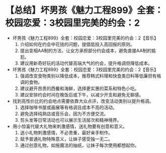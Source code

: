 # 【总结】坏男孩《魅力工程899》全套：校园恋爱：3校园里完美的约会：2

-   坏男孩《魅力工程899》全套：校园恋爱：3校园里完美的约会：2【音乐】
    1.  介绍如何在约会中花钱的问题，提倡低投入高回报的原则。
    2.  提出变相AA制的方法，让女方承担部分约会成本，避免直接AA制的尴尬。
    3.  建议用新奇好玩的活动代替高端大气的约会，提升格调但降低成本。
-   坏男孩《魅力工程899》全套：校园恋爱：3校园里完美的约会：2【音乐】
    1.  强调改变食物类别以降低成本，推荐韩式料理和快食类日料等低廉但有格调的食物。
    2.  建议避开昂贵的西餐和海鲜，选择更实惠的菜系和特色小吃。
    3.  建议安排约会时间在晚饭后或下午，以减少开支和避免无聊感。
-   找到高性价比的约会地点需要依靠大众点评，改变活动类别以提升格调。
    1.  选择咖啡书屋或画展等有格调且成本不高的活动。
    2.  避免选择纯熟店或音乐会，因为不方便交流。
    3.  剪头发等日常活动也可以展示生活层次和精神境界。
-   用小惊喜代替大礼物来刺激感情，送礼物要有创意和意义。
    1.  送小礼物刺激感情，不必贵重，最好亲手制作。
    2.  赋予普通礼物特殊意义，让妹子感受独一无二。
    3.  通过创意礼物，如施魔法的抽纸，让妹子每次使用都想起你。